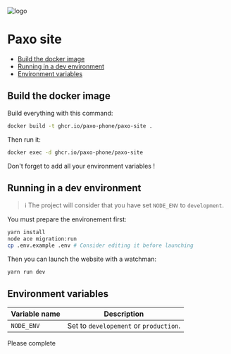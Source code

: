 ![logo](https://github.com/paxo-phone/paxo-site/assets/45568523/4f1ece58-91e2-4954-9844-d275ed7b54ae)

# Paxo site

- [Build the docker image](#build-the-docker-image)
- [Running in a dev environment](#running-in-a-dev-environment)
- [Environment variables](#environment-variables)

## Build the docker image
Build everything with this command:
```sh
docker build -t ghcr.io/paxo-phone/paxo-site .
```
Then run it:
```sh
docker exec -d ghcr.io/paxo-phone/paxo-site
```
Don't forget to add all your environment variables !

## Running in a dev environment
> ℹ️ The project will consider that you have set `NODE_ENV` to `development`.

You must prepare the environement first:
```sh
yarn install
node ace migration:run
cp .env.example .env # Consider editing it before launching
```

Then you can launch the website with a watchman:
```sh
yarn run dev
```

## Environment variables
|Variable name|Description|
|-------------|--------------------------------------------|
|`NODE_ENV`|Set to `developement` or `production`.|
Please complete

